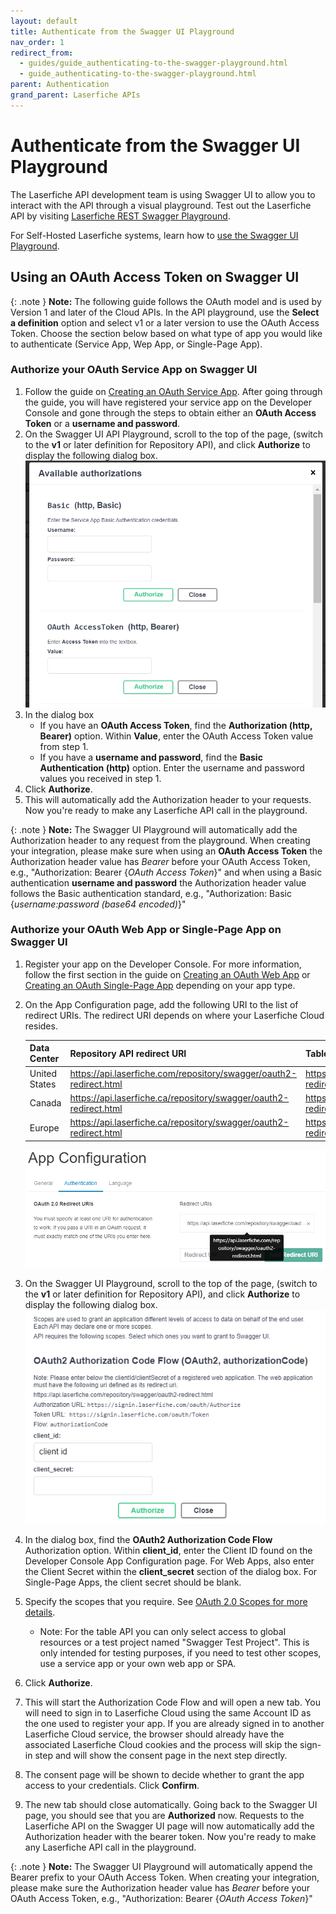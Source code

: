 ```yaml
---
layout: default
title: Authenticate from the Swagger UI Playground
nav_order: 1
redirect_from:
  - guides/guide_authenticating-to-the-swagger-playground.html
  - guide_authenticating-to-the-swagger-playground.html
parent: Authentication
grand_parent: Laserfiche APIs
---
```


<!--© 2024 Laserfiche.
See LICENSE-DOCUMENTATION and LICENSE-CODE in the project root for license information.-->

# Authenticate from the Swagger UI Playground

The Laserfiche API development team is using Swagger UI to allow you to interact with the API through a visual playground. Test out the Laserfiche API by visiting [Laserfiche REST Swagger Playground](../../playground/).

For Self-Hosted Laserfiche systems, learn how to [use the Swagger UI Playground](../../server/#authenticating-with-the-self-hosted-laserfiche-api).

## Using an OAuth Access Token on Swagger UI

{: .note }
**Note:** The following guide follows the OAuth model and is used by Version 1 and later of the Cloud APIs. In the API playground, use the **Select a definition** option and select v1 or a later version to use the OAuth Access Token. Choose the section below based on what type of app you would like to authenticate (Service App, Wep App, or Single-Page App).

### Authorize your OAuth Service App on Swagger UI

1. Follow the guide on [Creating an OAuth Service App](../guide_oauth-service/). After going through the guide, you will have registered your service app on the Developer Console and gone through the steps to obtain either an **OAuth Access Token** or a **username and password**.
1. On the Swagger UI API Playground, scroll to the top of the page, (switch to the **v1** or later definition for Repository API), and click **Authorize** to display the following dialog box. ![](./assets/images/api-swagger-04.png)
1. In the dialog box
   - If you have an **OAuth Access Token**, find the **Authorization (http, Bearer)** option. Within **Value**, enter the OAuth Access Token value from step 1.
   - If you have a **username and password**, find the **Basic Authentication (http)** option. Enter the username and password values you received in step 1.
1. Click **Authorize**.
1. This will automatically add the Authorization header to your requests. Now you're ready to make any Laserfiche API call in the playground.

{: .note }
**Note:** The Swagger UI Playground will automatically add the Authorization header to any request from the playground. When creating your integration, please make sure when using an **OAuth Access Token** the Authorization header value has _Bearer_ before your OAuth Access Token, e.g., "Authorization: Bearer {_OAuth Access Token_}" and when using a Basic authentication **username and password** the Authorization header value follows the Basic authentication standard, e.g., "Authorization: Basic {_username:password (base64 encoded)_}"

### Authorize your OAuth Web App or Single-Page App on Swagger UI

1. Register your app on the Developer Console. For more information, follow the first section in the guide on [Creating an OAuth Web App](../guide_oauth-webapp) or [Creating an OAuth Single-Page App](../guide_oauth-spa) depending on your app type.
1. On the App Configuration page, add the following URI to the list of redirect URIs. The redirect URI depends on where your Laserfiche Cloud resides.

    | Data Center | Repository API redirect URI | Table API URI |
    | --- | --- | --- |
    | United States | https://api.laserfiche.com/repository/swagger/oauth2-redirect.html | https://api.laserfiche.com/odata4/swagger/oauth2-redirect.html |
    | Canada | https://api.laserfiche.ca/repository/swagger/oauth2-redirect.html | https://api.laserfiche.ca/odata4/swagger/oauth2-redirect.html |
    | Europe | https://api.laserfiche.ca/repository/swagger/oauth2-redirect.html | https://api.eu.laserfiche.com/odata4/swagger/oauth2-redirect.html |
    
    ![](./assets/images/api-swagger-oauth-web-app-01.png)
1. On the Swagger UI Playground, scroll to the top of the page, (switch to the **v1** or later definition for Repository API), and click **Authorize** to display the following dialog box. ![](./assets/images/api-swagger-oauth-web-app-02.png)
1. In the dialog box, find the **OAuth2 Authorization Code Flow** Authorization option. Within **client_id**, enter the Client ID found on the Developer Console App Configuration page. For Web Apps, also enter the Client Secret within the **client_secret** section of the dialog box. For Single-Page Apps, the client secret should be blank.
1. Specify the scopes that you require. See [OAuth 2.0 Scopes for more details](./../guide_oauth_2.0_scopes/).
    - Note: For the table API you can only select access to global resources or a test project named "Swagger Test Project". This is only intended for testing purposes, if you need to test other scopes, use a service app or your own web app or SPA.
1. Click **Authorize**.
1. This will start the Authorization Code Flow and will open a new tab. You will need to sign in to Laserfiche Cloud using the same Account ID as the one used to register your app. If you are already signed in to another Laserfiche Cloud service, the browser should already have the associated Laserfiche Cloud cookies and the process will skip the sign-in step and will show the consent page in the next step directly.
1. The consent page will be shown to decide whether to grant the app access to your credentials. Click **Confirm**.
1. The new tab should close automatically. Going back to the Swagger UI page, you should see that you are **Authorized** now. Requests to the Laserfiche API on the Swagger UI page will now automatically add the Authorization header with the bearer token. Now you're ready to make any Laserfiche API call in the playground.

{: .note }
**Note:** The Swagger UI Playground will automatically append the Bearer prefix to your OAuth Access Token. When creating your integration, please make sure the Authorization header value has _Bearer_ before your OAuth Access Token, e.g., "Authorization: Bearer {_OAuth Access Token_}"
